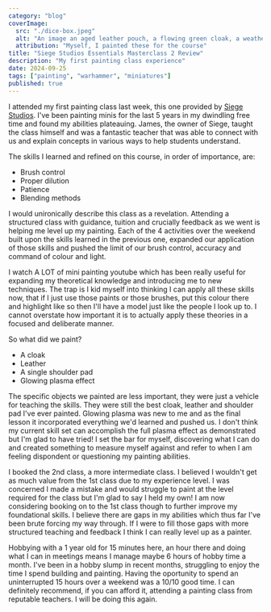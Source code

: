 ```yaml
---
category: "blog"
coverImage:
  src: "./dice-box.jpeg"
  alt: "An image an aged leather pouch, a flowing green cloak, a weather dark plum quiver and the glow of a plasma weapon."
  attribution: "Myself, I painted these for the course"
title: "Siege Studios Essentials Masterclass 2 Review"
description: "My first painting class experience"
date: 2024-09-25
tags: ["painting", "warhammer", "miniatures"]
published: true
---
```


I attended my first painting class last week, this one provided by [Siege Studios](https://siegestudios.co.uk/). I've been painting minis for the last 5 years in my dwindling free time and found my abilities plateauing. James, the owner of Siege, taught the class himself and was a fantastic teacher that was able to connect with us and explain concepts in various ways to help students understand.

The skills I learned and refined on this course, in order of importance, are:

- Brush control
- Proper dilution
- Patience
- Blending methods

I would unironically describe this class as a revelation. Attending a structured class with guidance, tuition and crucially feedback as we went is helping me level up my painting. Each of the 4 activities over the weekend built upon the skills learned in the previous one, expanded our application of those skills and pushed the limit of our brush control, accuracy and command of colour and light.

I watch A LOT of mini painting youtube which has been really useful for expanding my theoretical knowledge and introducing me to new techniques. The trap is I kid myself into thinking I can apply all these skills now, that if I just use those paints or those brushes, put this colour there and highlight like so then I'll have a model just like the people I look up to. I cannot overstate how important it is to actually apply these theories in a focused and deliberate manner.

So what did we paint?

- A cloak
- Leather
- A single shoulder pad
- Glowing plasma effect

The specific objects we painted are less important, they were just a vehicle for teaching the skills. They were still the best cloak, leather and shoulder pad I've ever painted. Glowing plasma was new to me and as the final lesson it incorporated everything we'd learned and pushed us. I don't think my current skill set can accomplish the full plasma effect as demonstrated but I'm glad to have tried! I set the bar for myself, discovering what I can do and created something to measure myself against and refer to when I am feeling dispondent or questioning my painting abilities.

I booked the 2nd class, a more intermediate class. I believed I wouldn't get as much value from the 1st class due to my experience level. I was concerned I made a mistake and would struggle to paint at the level required for the class but I'm glad to say I held my own! I am now considering booking on to the 1st class though to further improve my foundational skills. I believe there are gaps in my abilities which thus far I've been brute forcing my way through. If I were to fill those gaps with more structured teaching and feedback I think I can really level up as a painter.

Hobbying with a 1 year old for 15 minutes here, an hour there and doing what I can in meetings means I manage maybe 6 hours of hobby time a month. I've been in a hobby slump in recent months, struggling to enjoy the time I spend building and painting. Having the oportunity to spend an uninterrupted 15 hours over a weekend was a 10/10 good time. I can definitely recommend, if you can afford it, attending a painting class from reputable teachers. I will be doing this again.

